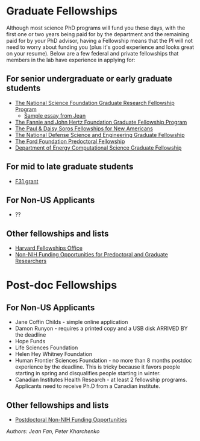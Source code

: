 # Graduate Fellowships

Although most science PhD programs will fund you these days, with the first one or two years being paid for by the department and the remaining paid for by your PhD advisor, having a Fellowship means that the PI will not need to worry about funding you (plus it's good experience and looks great on your resume). Below are a few federal and private fellowships that members in the lab have experience in applying for:

## For senior undergraduate or early graduate students 
- [The National Science Foundation Graduate Research Fellowship Program](http://www.nsfgrfp.org/)
  - [Sample essay from Jean](http://jefworks.com/portfolio/nsf-grfp-sample-essays-and-advice/)
- [The Fannie and John Hertz Foundation Graduate Fellowship Program](http://www.hertzfoundation.org/dx/fellowships/fellowshipaward.aspx)
- [The Paul & Daisy Soros Fellowships for New Americans](http://www.pdsoros.org/)
- [The National Defense Science and Engineering Graduate Fellowship](http://ndseg.asee.org/)
- [The Ford Foundation Predoctoral Fellowship](http://sites.nationalacademies.org/PGA/FordFellowships/PGA_047958)
- [Department of Energy Computational Science Graduate Fellowship](http://www.krellinst.org/csgf/)

## For mid to late graduate students 
- [F31 grant](http://grants.nih.gov/grants/funding/ac_search_results.htm?text_curr=f31&Search_Type=Activity)

## For Non-US Applicants
- ??

## Other fellowships and lists
- [Harvard Fellowships Office](https://www.gsas.harvard.edu/current_students/fellowships_office.php) 
- [Non-NIH Funding Opportunities for Predoctoral and Graduate Researchers](http://www.fic.nih.gov/Funding/NonNIH/Pages/predoctoral-graduate.aspx)

# Post-doc Fellowships

## For Non-US Applicants
- Jane Coffin Childs - simple online application 
- Damon Runyon - requires a printed copy and a USB disk ARRIVED BY the deadline 
- Hope Funds 
- Life Sciences Foundation 
- Helen Hey Whitney Foundation 
- Human Frontier Sciences Foundation - no more than 8 months postdoc experience by the deadline. This is tricky because it favors people starting in spring and disqualifies people starting in winter. 
- Canadian Institutes Health Research - at least 2 fellowship programs. Applicants need to receive Ph.D from a Canadian institute.

## Other fellowships and lists
- [Postdoctoral Non-NIH Funding Opportunities](http://www.fic.nih.gov/Funding/NonNIH/Pages/postdoctoral.aspx)

*Authors: Jean Fan, Peter Kharchenko*

